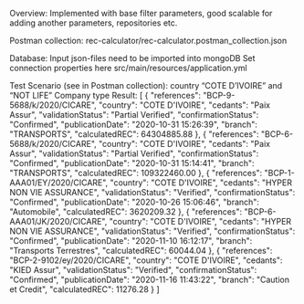 Overview:
Implemented with base filter parameters, good scalable for adding another parameters, repositories etc.

Postman collection: 
rec-calculator/rec-calculator.postman_collection.json

Database:
Input json-files need to be imported into mongoDB
Set connection properties here src/main/resources/application.yml

Test Scenario (see in Postman collection):
country “COTE D’IVOIRE” and “NOT LIFE” Company type
Result:
[
{
"references": "BCP-9-5688/k/2020/CICARE",
"country": "COTE D'IVOIRE",
"cedants": "Paix Assur",
"validationStatus": "Partial Verified",
"confirmationStatus": "Confirmed",
"publicationDate": "2020-10-31 15:26:39",
"branch": "TRANSPORTS",
"calculatedREC": 64304885.88
},
{
"references": "BCP-6-5688/k/2020/CICARE",
"country": "COTE D'IVOIRE",
"cedants": "Paix Assur",
"validationStatus": "Partial Verified",
"confirmationStatus": "Confirmed",
"publicationDate": "2020-10-31 15:14:41",
"branch": "TRANSPORTS",
"calculatedREC": 109322460.00
},
{
"references": "BCP-1-AAA01/EY/2020/CICARE",
"country": "COTE D'IVOIRE",
"cedants": "HYPER NON VIE ASSURANCE",
"validationStatus": "Verified",
"confirmationStatus": "Confirmed",
"publicationDate": "2020-10-26 15:06:46",
"branch": "Automobile",
"calculatedREC": 3620209.32
},
{
"references": "BCP-6-AAA01/JK/2020/CICARE",
"country": "COTE D'IVOIRE",
"cedants": "HYPER NON VIE ASSURANCE",
"validationStatus": "Verified",
"confirmationStatus": "Confirmed",
"publicationDate": "2020-11-10 16:12:17",
"branch": "Transports Terrestres",
"calculatedREC": 60044.04
},
{
"references": "BCP-2-9102/ey/2020/CICARE",
"country": "COTE D'IVOIRE",
"cedants": "KIED Assur",
"validationStatus": "Verified",
"confirmationStatus": "Confirmed",
"publicationDate": "2020-11-16 11:43:22",
"branch": "Caution et Credit",
"calculatedREC": 11276.28
}
]